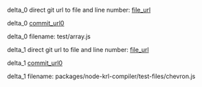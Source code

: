 delta_0 direct git url to file and line number: [file_url](https://www.github.com/git-pwn/is.js/commit/6f611640762cc341b7545fd8f2059a49d0f2303f/#diff-3f2ba48914eb4320febd20d810f7d9c68dff11f5237e6c13ed93a2be74ba3e57L17)

delta_0 [commit_url0](https://www.github.com/git-pwn/is.js/commit/6f611640762cc341b7545fd8f2059a49d0f2303f)

delta_0 filename: test/array.js



delta_1 direct git url to file and line number: [file_url](https://www.github.com/Picolab/pico-engine/commit/9af94f6ba579dacb256080f689010a359d0f1768/#diff-ccd24dc023bc26ba84512f14e7f8c66e9758c503a89f4620fd5a06da3d128695L10)

delta_1 [commit_url0](https://www.github.com/Picolab/pico-engine/commit/9af94f6ba579dacb256080f689010a359d0f1768)

delta_1 filename: packages/node-krl-compiler/test-files/chevron.js



